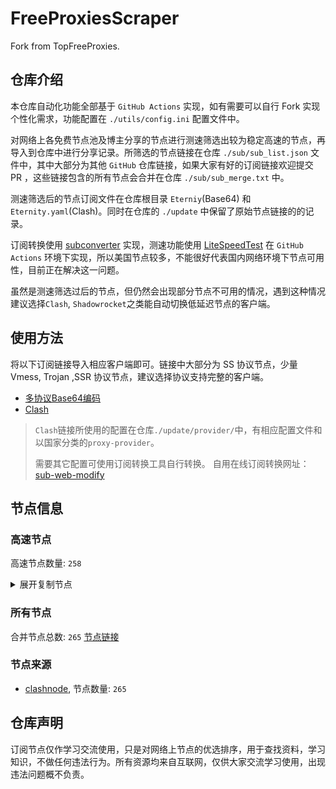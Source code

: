 # FreeProxiesScraper

Fork from TopFreeProxies.

## 仓库介绍
本仓库自动化功能全部基于 `GitHub Actions` 实现，如有需要可以自行 Fork 实现个性化需求，功能配置在 `./utils/config.ini` 配置文件中。

对网络上各免费节点池及博主分享的节点进行测速筛选出较为稳定高速的节点，再导入到仓库中进行分享记录。所筛选的节点链接在仓库 `./sub/sub_list.json` 文件中，其中大部分为其他 `GitHub` 仓库链接，如果大家有好的订阅链接欢迎提交 PR ，这些链接包含的所有节点会合并在仓库 `./sub/sub_merge.txt` 中。

测速筛选后的节点订阅文件在仓库根目录 `Eterniy`(Base64) 和 `Eternity.yaml`(Clash)。同时在仓库的 `./update` 中保留了原始节点链接的的记录。

订阅转换使用 [subconverter](https://github.com/tindy2013/subconverter) 实现，测速功能使用 [LiteSpeedTest](https://github.com/xxf098/LiteSpeedTest) 在 `GitHub Actions` 环境下实现，所以美国节点较多，不能很好代表国内网络环境下节点可用性，目前正在解决这一问题。

虽然是测速筛选过后的节点，但仍然会出现部分节点不可用的情况，遇到这种情况建议选择`Clash`, `Shadowrocket`之类能自动切换低延迟节点的客户端。

## 使用方法
将以下订阅链接导入相应客户端即可。链接中大部分为 SS 协议节点，少量 Vmess, Trojan ,SSR 协议节点，建议选择协议支持完整的客户端。

- [多协议Base64编码](https://raw.githubusercontent.com/caijh/FreeProxiesScraper/master/Eternity)
- [Clash](https://raw.githubusercontent.com/caijh/FreeProxiesScraper/master/Eternity.yaml)

>`Clash`链接所使用的配置在仓库`./update/provider/`中，有相应配置文件和以国家分类的`proxy-provider`。
>
>需要其它配置可使用订阅转换工具自行转换。
>自用在线订阅转换网址：[sub-web-modify](https://sub.v1.mk/)

## 节点信息
### 高速节点
高速节点数量: `258`
<details>
  <summary>展开复制节点</summary>

    trojan://a79e089e-882e-3603-af3d-dacaa45ae7be@103.219.195.237:443?allowInsecure=1&sni=edge.steam-dns.top.comcast.net#04-0484-HK
    trojan://a79e089e-882e-3603-af3d-dacaa45ae7be@43.160.193.245:443?allowInsecure=1&sni=origin-a.akamaihd.net#04-0485-SG
    trojan://a79e089e-882e-3603-af3d-dacaa45ae7be@vd0ee3cg.cs53rvhb.aliyunglsb.com:443?allowInsecure=1&sni=edge.steam-dns.top.comcast.net#04-0486-SG
    trojan://a79e089e-882e-3603-af3d-dacaa45ae7be@178.208.190.99:443?allowInsecure=1&sni=fastly.cdn.steampipe.steamcontent.com#04-0487-US
    trojan://19de81a2-e8f7-3780-ad08-d5b43962dc30@103.219.195.237:443?allowInsecure=1&sni=www.microsoft365.com#04-0488-HK
    trojan://19de81a2-e8f7-3780-ad08-d5b43962dc30@43.160.193.245:443?allowInsecure=1&sni=steampipe.akamaized.net#04-0489-SG
    trojan://19de81a2-e8f7-3780-ad08-d5b43962dc30@vd0ee3cg.cs53rvhb.aliyunglsb.com:443?allowInsecure=1&sni=www.microsoft365.com#04-0490-SG
    trojan://19de81a2-e8f7-3780-ad08-d5b43962dc30@178.208.190.99:443?allowInsecure=1&sni=cloudsync-prod.s3.amazonaws.com#04-0491-US
    trojan://a3e18f02-00c4-3b94-8685-af72e7b74fa4@103.219.195.237:443?allowInsecure=1&sni=akamai.cdn.steampipe.steamcontent.com#04-0492-HK
    trojan://a3e18f02-00c4-3b94-8685-af72e7b74fa4@43.160.193.245:443?allowInsecure=1&sni=edge.steam-dns.top.comcast.net#04-0493-SG
    trojan://a3e18f02-00c4-3b94-8685-af72e7b74fa4@vd0ee3cg.cs53rvhb.aliyunglsb.com:443?allowInsecure=1&sni=akamai.cdn.steampipe.steamcontent.com#04-0494-SG
    trojan://a3e18f02-00c4-3b94-8685-af72e7b74fa4@178.208.190.99:443?allowInsecure=1&sni=steampipe.akamaized.net#04-0495-US
    trojan://9b485a9f-f1ee-3031-a7a4-514a0599b524@103.219.195.237:443?allowInsecure=1&sni=steampipe-kr.akamaized.net#04-0496-HK
    trojan://9b485a9f-f1ee-3031-a7a4-514a0599b524@43.160.193.245:443?allowInsecure=1&sni=www.microsoft365.com#04-0497-SG
    trojan://9b485a9f-f1ee-3031-a7a4-514a0599b524@vd0ee3cg.cs53rvhb.aliyunglsb.com:443?allowInsecure=1&sni=steampipe-kr.akamaized.net#04-0498-SG
    trojan://9b485a9f-f1ee-3031-a7a4-514a0599b524@178.208.190.99:443?allowInsecure=1&sni=fastly.cdn.steampipe.steamcontent.com#04-0499-US
    trojan://4fa628c6-6249-35a5-9bf4-9982eca30185@103.219.195.237:443?allowInsecure=1&sni=fastly.cdn.steampipe.steamcontent.com#04-0500-HK
    trojan://4fa628c6-6249-35a5-9bf4-9982eca30185@43.160.193.245:443?allowInsecure=1&sni=steamcdn-a.akamaihd.net#04-0501-SG
    trojan://4fa628c6-6249-35a5-9bf4-9982eca30185@vd0ee3cg.cs53rvhb.aliyunglsb.com:443?allowInsecure=1&sni=fastly.cdn.steampipe.steamcontent.com#04-0502-SG
    trojan://4fa628c6-6249-35a5-9bf4-9982eca30185@178.208.190.99:443?allowInsecure=1&sni=upos-hz-mirrorakam.akamaized.net#04-0503-US
    trojan://da1bd14f-1afc-3a0d-9630-faa08a39f26d@103.219.195.237:443?allowInsecure=1&sni=origin-a.akamaihd.net#04-0504-HK
    trojan://da1bd14f-1afc-3a0d-9630-faa08a39f26d@43.160.193.245:443?allowInsecure=1&sni=steampipe-kr.akamaized.net#04-0505-SG
    trojan://da1bd14f-1afc-3a0d-9630-faa08a39f26d@vd0ee3cg.cs53rvhb.aliyunglsb.com:443?allowInsecure=1&sni=origin-a.akamaihd.net#04-0506-SG
    trojan://da1bd14f-1afc-3a0d-9630-faa08a39f26d@178.208.190.99:443?allowInsecure=1&sni=steamcdn-a.akamaihd.net#04-0507-US
    trojan://afec2398-003f-32b5-ac36-aa36cefe645b@103.219.195.237:443?allowInsecure=1&sni=fastly.cdn.steampipe.steamcontent.com#04-0508-HK
    trojan://afec2398-003f-32b5-ac36-aa36cefe645b@vd0ee3cg.cs53rvhb.aliyunglsb.com:443?allowInsecure=1&sni=fastly.cdn.steampipe.steamcontent.com#04-0509-SG
    trojan://afec2398-003f-32b5-ac36-aa36cefe645b@178.208.190.99:443?allowInsecure=1&sni=edge.steam-dns.top.comcast.net#04-0510-US
    trojan://b21ab207-e7df-3ba3-9614-df03b02a08d7@103.219.195.237:443?allowInsecure=1&sni=upos-hz-mirrorakam.akamaized.net#04-0511-HK
    trojan://b21ab207-e7df-3ba3-9614-df03b02a08d7@vd0ee3cg.cs53rvhb.aliyunglsb.com:443?allowInsecure=1&sni=upos-hz-mirrorakam.akamaized.net#04-0512-SG
    trojan://b21ab207-e7df-3ba3-9614-df03b02a08d7@178.208.190.99:443?allowInsecure=1&sni=www.microsoft365.com#04-0513-US
    trojan://694d40c5-bdad-3a6e-a857-d25316a08307@103.219.195.237:443?allowInsecure=1&sni=steamcdn-a.akamaihd.net#04-0514-HK
    trojan://694d40c5-bdad-3a6e-a857-d25316a08307@vd0ee3cg.cs53rvhb.aliyunglsb.com:443?allowInsecure=1&sni=steamcdn-a.akamaihd.net#04-0515-SG
    trojan://694d40c5-bdad-3a6e-a857-d25316a08307@178.208.190.99:443?allowInsecure=1&sni=akamai.cdn.steampipe.steamcontent.com#04-0516-US
    trojan://dda39440-611e-367a-8b5c-60b110881c48@103.219.195.237:443?allowInsecure=1&sni=steampipe-partner.akamaized.net#04-0517-HK
    trojan://dda39440-611e-367a-8b5c-60b110881c48@vd0ee3cg.cs53rvhb.aliyunglsb.com:443?allowInsecure=1&sni=steampipe-partner.akamaized.net#04-0518-SG
    trojan://dda39440-611e-367a-8b5c-60b110881c48@178.208.190.99:443?allowInsecure=1&sni=steampipe-kr.akamaized.net#04-0519-US
    trojan://04a70eb2-857b-3c61-9d36-a6284846dde9@103.219.195.237:443?allowInsecure=1&sni=upos-hz-mirrorakam.akamaized.net#04-0520-HK
    trojan://04a70eb2-857b-3c61-9d36-a6284846dde9@vd0ee3cg.cs53rvhb.aliyunglsb.com:443?allowInsecure=1&sni=upos-hz-mirrorakam.akamaized.net#04-0521-SG
    trojan://04a70eb2-857b-3c61-9d36-a6284846dde9@178.208.190.99:443?allowInsecure=1&sni=www.microsoft365.com#04-0522-US
    trojan://trojan@ip.sb:443?allowInsecure=1&sni=nixian.pages.dev&ws=1&wspath=%2525252F#05-0000-RELAY
    ss://YWVzLTI1Ni1jZmI6YW1hem9uc2tyMDU@15.237.118.240:443#06-0001-FR
    ss://YWVzLTI1Ni1jZmI6YW1hem9uc2tyMDU@13.36.166.230:443#06-0002-FR
    ss://YWVzLTI1Ni1jZmI6ZjhmN2FDemNQS2JzRjhwMw@38.165.233.93:989#06-0008-PY
    trojan://e8792da6-86eb-4163-8cf9-edf602de8596@n001.xunxunmimisbs.sbs:49100?allowInsecure=1&sni=db01.xxxxyyyysbs.sbs#06-0018-CN
    trojan://caea0207-4359-45a8-8e5e-7f1248fbc89e@n001.xunxunmimisbs.sbs:49100?allowInsecure=1&sni=db01.xxxxyyyysbs.sbs#06-0019-CN
    trojan://3b2ecce7-823b-4e2f-8b0f-ae603b21f9e7@n002.xunxunmimisbs.sbs:28100?allowInsecure=1&sni=db01.xxxxyyyysbs.sbs#06-0020-CN
    vmess://eyJ2IjoiMiIsInBzIjoiMDYtMDAyMS1DTiIsImFkZCI6InhkZC5kYXNodWFpLmN5b3UiLCJwb3J0IjoiNDUwNjMiLCJ0eXBlIjoibm9uZSIsImlkIjoiODY2YjNlMjMtNjA3NC00NDcxLWFlMWQtMzY3NjdlMWQyZTA4IiwiYWlkIjoiMCIsIm5ldCI6IndzIiwicGF0aCI6Ii8iLCJob3N0IjoieGRkLmRhc2h1YWkuY3lvdSIsInRscyI6IiJ9
    vmess://eyJ2IjoiMiIsInBzIjoiMDYtMDAyMi1DTiIsImFkZCI6InhkZC5kYXNodWFpLmN5b3UiLCJwb3J0IjoiNDUwNjMiLCJ0eXBlIjoibm9uZSIsImlkIjoiNDIxMDlmMDQtMmE2MC00ZTYwLWI0OWItOTE1NjUzMDE2NTNjIiwiYWlkIjoiMCIsIm5ldCI6IndzIiwicGF0aCI6Ii8iLCJob3N0IjoieGRkLmRhc2h1YWkuY3lvdSIsInRscyI6IiJ9
    ss://Y2hhY2hhMjAtaWV0Zi1wb2x5MTMwNTowMjVhMzM4OC03ZmQ3LTRiNTAtOGEyMC1lODllYTE0Nzc2ZTY@slur.izenny.com:57577#06-0023-CN
    ss://Y2hhY2hhMjAtaWV0Zi1wb2x5MTMwNTphNjhhODc0OC03ZDUwLTQxNzItODA3MS04NDM4ODQ4YWZjZDY@01.xunyunnode.sbs:44306#06-0024-CN
    ss://Y2hhY2hhMjAtaWV0Zi1wb2x5MTMwNTphNjY1ZTcyNi1jMTAxLTRiODAtYjY0OS0xZTY1YmFlODYzNjI@wa.xunyunnode.sbs:50737#06-0026-CN
    ss://Y2hhY2hhMjAtaWV0Zi1wb2x5MTMwNTpjYjNmNTgzNy0zNjU3LTRlNTEtYWY1Mi1lMjdmYjczYjgxYWI@xc.xunyunnode.sbs:19707#06-0027-CN
    ss://Y2hhY2hhMjAtaWV0Zi1wb2x5MTMwNTphNjY1ZTcyNi1jMTAxLTRiODAtYjY0OS0xZTY1YmFlODYzNjI@02.xunyunnode.sbs:57990#06-0028-CN
    ss://Y2hhY2hhMjAtaWV0Zi1wb2x5MTMwNTpjYjNmNTgzNy0zNjU3LTRlNTEtYWY1Mi1lMjdmYjczYjgxYWI@01.xunyunnode.sbs:44306#06-0029-CN
    ss://Y2hhY2hhMjAtaWV0Zi1wb2x5MTMwNTphZmRkMjk5NC1lZmI0LTQ2ZDEtOWI3NC05YmQ0YmFiYTgxMzg@xc.xunyunnode.sbs:19707#06-0030-CN
    vmess://eyJ2IjoiMiIsInBzIjoiMDYtMDAzMS1DTiIsImFkZCI6InhkZC5kYXNodWFpLmN5b3UiLCJwb3J0IjoiNDUwNjUiLCJ0eXBlIjoibm9uZSIsImlkIjoiNGU3MGNkMTctMTVmNy00Zjk2LThmMDItODk2NDI1M2FhYjU0IiwiYWlkIjoiMCIsIm5ldCI6IndzIiwicGF0aCI6Ii8iLCJob3N0IjoieGRkLmRhc2h1YWkuY3lvdSIsInRscyI6IiJ9
    ss://Y2hhY2hhMjAtaWV0Zi1wb2x5MTMwNTo4NjI1NmJlZC0yNTU5LTQ5ZjctODEyOS05ZmEyYzIwZGNiMzk@xc.xunyunnode.sbs:19707#06-0032-CN
    vmess://eyJ2IjoiMiIsInBzIjoiMDYtMDAzMy1DTiIsImFkZCI6InhkZC5kYXNodWFpLmN5b3UiLCJwb3J0IjoiNDUwNjUiLCJ0eXBlIjoibm9uZSIsImlkIjoiNDIxMDlmMDQtMmE2MC00ZTYwLWI0OWItOTE1NjUzMDE2NTNjIiwiYWlkIjoiMCIsIm5ldCI6IndzIiwicGF0aCI6Ii8iLCJob3N0IjoieGRkLmRhc2h1YWkuY3lvdSIsInRscyI6IiJ9
    ss://Y2hhY2hhMjAtaWV0Zi1wb2x5MTMwNTphYWM5ODExMy1mNjgxLTRhNmQtYTZjOC04YWU0YjBjZGI3NjU@02.xunyunnode.sbs:57990#06-0034-CN
    vmess://eyJ2IjoiMiIsInBzIjoiMDYtMDAzNS1DTiIsImFkZCI6ImhhYS5kYXNodWFpLmN5b3UiLCJwb3J0IjoiNDUwNjQiLCJ0eXBlIjoibm9uZSIsImlkIjoiMWQ0MmU1YTYtZjFkMS00OWZmLWJlMjktOWU3NTJhOGFkYjllIiwiYWlkIjoiMCIsIm5ldCI6IndzIiwicGF0aCI6Ii8iLCJob3N0IjoiaGFhLmRhc2h1YWkuY3lvdSIsInRscyI6IiJ9
    ss://Y2hhY2hhMjAtaWV0Zi1wb2x5MTMwNTphNjY1ZTcyNi1jMTAxLTRiODAtYjY0OS0xZTY1YmFlODYzNjI@xc.xunyunnode.sbs:19707#06-0036-CN
    vmess://eyJ2IjoiMiIsInBzIjoiMDYtMDAzNy1DTiIsImFkZCI6ImhhYS5kYXNodWFpLmN5b3UiLCJwb3J0IjoiNDUwNzgiLCJ0eXBlIjoibm9uZSIsImlkIjoiODY2YjNlMjMtNjA3NC00NDcxLWFlMWQtMzY3NjdlMWQyZTA4IiwiYWlkIjoiMCIsIm5ldCI6IndzIiwicGF0aCI6Ii8iLCJob3N0IjoiaGFhLmRhc2h1YWkuY3lvdSIsInRscyI6IiJ9
    vmess://eyJ2IjoiMiIsInBzIjoiMDYtMDAzOC1DTiIsImFkZCI6ImhhYS5kYXNodWFpLmN5b3UiLCJwb3J0IjoiNDUwNzgiLCJ0eXBlIjoibm9uZSIsImlkIjoiMWQ0MmU1YTYtZjFkMS00OWZmLWJlMjktOWU3NTJhOGFkYjllIiwiYWlkIjoiMCIsIm5ldCI6IndzIiwicGF0aCI6Ii8iLCJob3N0IjoiaGFhLmRhc2h1YWkuY3lvdSIsInRscyI6IiJ9
    trojan://8726bd52-c6f0-4507-a6d7-8facd7e3904e@n001.xunxunmimisbs.sbs:46100?allowInsecure=1&sni=de01.xxxxyyyysbs.sbs#06-0046-CN
    ss://Y2hhY2hhMjAtaWV0Zi1wb2x5MTMwNTpBN3RBYWVRcWNzeHVEZmlGeVFtUDV1@80.66.72.11:35291#06-0050-DE
    vmess://eyJ2IjoiMiIsInBzIjoiMDYtMDA1OS1DTiIsImFkZCI6ImhhYS5kYXNodWFpLmN5b3UiLCJwb3J0IjoiNDUwNzIiLCJ0eXBlIjoibm9uZSIsImlkIjoiNDIxMDlmMDQtMmE2MC00ZTYwLWI0OWItOTE1NjUzMDE2NTNjIiwiYWlkIjoiMCIsIm5ldCI6IndzIiwicGF0aCI6Ii8iLCJob3N0IjoiaGFhLmRhc2h1YWkuY3lvdSIsInRscyI6IiJ9
    trojan://c37ed85a-ed86-49ec-807d-d64e7cfaa428@n002.xunxunmimisbs.sbs:15000?allowInsecure=1&sni=uk1.xxxxyyyysbs.sbs#06-0060-CN
    ss://Y2hhY2hhMjAtaWV0Zi1wb2x5MTMwNTo4NjI1NmJlZC0yNTU5LTQ5ZjctODEyOS05ZmEyYzIwZGNiMzk@xc.xunyunnode.sbs:43421#06-0061-CN
    ss://Y2hhY2hhMjAtaWV0Zi1wb2x5MTMwNTphYWM5ODExMy1mNjgxLTRhNmQtYTZjOC04YWU0YjBjZGI3NjU@02.xunyunnode.sbs:59406#06-0062-CN
    ss://Y2hhY2hhMjAtaWV0Zi1wb2x5MTMwNTpjYjNmNTgzNy0zNjU3LTRlNTEtYWY1Mi1lMjdmYjczYjgxYWI@01.xunyunnode.sbs:17587#06-0063-CN
    trojan://733a67f2-88c7-4ffc-9827-51ec5fa968e6@n001.xunxunmimisbs.sbs:23100?allowInsecure=1&sni=uk01.xxxxyyyysbs.sbs#06-0064-CN
    ss://Y2hhY2hhMjAtaWV0Zi1wb2x5MTMwNTo4NjI1NmJlZC0yNTU5LTQ5ZjctODEyOS05ZmEyYzIwZGNiMzk@wa.xunyunnode.sbs:35301#06-0065-CN
    ss://Y2hhY2hhMjAtaWV0Zi1wb2x5MTMwNTphYWM5ODExMy1mNjgxLTRhNmQtYTZjOC04YWU0YjBjZGI3NjU@01.xunyunnode.sbs:13058#06-0066-CN
    ss://Y2hhY2hhMjAtaWV0Zi1wb2x5MTMwNTphNjY1ZTcyNi1jMTAxLTRiODAtYjY0OS0xZTY1YmFlODYzNjI@02.xunyunnode.sbs:45473#06-0067-CN
    ss://Y2hhY2hhMjAtaWV0Zi1wb2x5MTMwNTphNjY1ZTcyNi1jMTAxLTRiODAtYjY0OS0xZTY1YmFlODYzNjI@wa.xunyunnode.sbs:35301#06-0068-CN
    ss://Y2hhY2hhMjAtaWV0Zi1wb2x5MTMwNTo3ZWQyOGYyZC00ZGFhLTQ0ZjQtOGM2Mi02YmY5NTIxMjI0Njg@02.xunyunnode.sbs:45473#06-0069-CN
    ss://Y2hhY2hhMjAtaWV0Zi1wb2x5MTMwNTowMjVhMzM4OC03ZmQ3LTRiNTAtOGEyMC1lODllYTE0Nzc2ZTY@slur.izenny.com:55407#06-0071-CN
    vmess://eyJ2IjoiMiIsInBzIjoiMDYtMDA3Ni1ISyIsImFkZCI6IjIxMi4xOTIuMTUuMTc2IiwicG9ydCI6IjI4MDAwIiwidHlwZSI6Im5vbmUiLCJpZCI6IjAyNWQ4MTEwLWEzZmYtNDgyZi1hZmMxLWJjY2JmMTQ2NDIyZiIsImFpZCI6IjAiLCJuZXQiOiJ3cyIsInBhdGgiOiIvIiwiaG9zdCI6IiIsInRscyI6IiJ9
    ss://Y2hhY2hhMjAtaWV0Zi1wb2x5MTMwNTpmNDQyOTczOS1mNWY0LTRmMGEtODYzMC0zOThkYjM5NjM5OGQ@134.122.174.192:12222#06-0079-SG
    trojan://e8792da6-86eb-4163-8cf9-edf602de8596@n001.xunxunmimisbs.sbs:21101?allowInsecure=1&sni=hk02.xxxxyyyysbs.sbs#06-0081-CN
    vmess://eyJ2IjoiMiIsInBzIjoiMDYtMDA4NS1DTiIsImFkZCI6ImhhYS5kYXNodWFpLmN5b3UiLCJwb3J0IjoiNDUwNTAiLCJ0eXBlIjoibm9uZSIsImlkIjoiMWQ0MmU1YTYtZjFkMS00OWZmLWJlMjktOWU3NTJhOGFkYjllIiwiYWlkIjoiMCIsIm5ldCI6IndzIiwicGF0aCI6Ii8iLCJob3N0IjoiaGFhLmRhc2h1YWkuY3lvdSIsInRscyI6IiJ9
    ss://Y2hhY2hhMjAtaWV0Zi1wb2x5MTMwNTpjMzRhZWMyMS0wOGM5LTRjNjgtOWRiNi0yMTM3Y2YzNmQwNjY@jry.izenny.com:26535#06-0088-CN
    ss://Y2hhY2hhMjAtaWV0Zi1wb2x5MTMwNToxYzEwZGI4NC00OGRkLTRjODUtYTEyNC03M2RhMmE3N2YyMTU@134.122.174.192:12222#06-0089-SG
    ss://Y2hhY2hhMjAtaWV0Zi1wb2x5MTMwNTpmYjM5MzViYy05OWIzLTQyNTAtOWJmNy04ZGZhMzc1MzA4YTY@134.122.174.192:12222#06-0090-SG
    trojan://3c77ad6b-9c9c-4aff-beff-0a16e2cdea15@36.141.40.42:13007?allowInsecure=1&sni=cloudflare.node-ssl.cdn-alibaba.com#06-0091-CN
    ss://Y2hhY2hhMjAtaWV0Zi1wb2x5MTMwNTo3N2U0Mjg0YS1mNGFiLTQ2ZDAtYWI4Ny0wYTI5YTI2MjI5ZWQ@134.122.174.192:12222#06-0092-SG
    ss://Y2hhY2hhMjAtaWV0Zi1wb2x5MTMwNToyODZhNzMxMC02MTViLTRiMTktYTYyZS1iYzU5YTQ1NjM5NWU@134.122.174.192:12222#06-0093-SG
    vmess://eyJ2IjoiMiIsInBzIjoiMDYtMDA5NS1DTiIsImFkZCI6ImhhYS5kYXNodWFpLmN5b3UiLCJwb3J0IjoiNDUwNTAiLCJ0eXBlIjoibm9uZSIsImlkIjoiNGU3MGNkMTctMTVmNy00Zjk2LThmMDItODk2NDI1M2FhYjU0IiwiYWlkIjoiMCIsIm5ldCI6IndzIiwicGF0aCI6Ii8iLCJob3N0IjoiaGFhLmRhc2h1YWkuY3lvdSIsInRscyI6IiJ9
    ss://Y2hhY2hhMjAtaWV0Zi1wb2x5MTMwNTpiODRlMzNlOS1kYjU5LTQyYTMtYWE2MC1kNWJhMmNjZmQzMTc@134.122.174.192:12222#06-0096-SG
    ss://Y2hhY2hhMjAtaWV0Zi1wb2x5MTMwNTo5YmVkMzJmOS0zNjA5LTRhNDctOTdhOS1jNmY3YzgwNmJkNTI@134.122.174.192:12222#06-0097-SG
    ss://Y2hhY2hhMjAtaWV0Zi1wb2x5MTMwNTowMjVhMzM4OC03ZmQ3LTRiNTAtOGEyMC1lODllYTE0Nzc2ZTY@slur.izenny.com:30348#06-0099-CN
    ss://Y2hhY2hhMjAtaWV0Zi1wb2x5MTMwNTo5N2RiZmJlZC00YTEyLTQ5YzEtOTQyNC0yODJkM2JjZmI3NjA@slur.izenny.com:30348#06-0100-CN
    vmess://eyJ2IjoiMiIsInBzIjoiMDYtMDEwMS1DTiIsImFkZCI6ImhhYS5kYXNodWFpLmN5b3UiLCJwb3J0IjoiNDUwNzQiLCJ0eXBlIjoibm9uZSIsImlkIjoiMWQ0MmU1YTYtZjFkMS00OWZmLWJlMjktOWU3NTJhOGFkYjllIiwiYWlkIjoiMCIsIm5ldCI6IndzIiwicGF0aCI6Ii8iLCJob3N0IjoiaGFhLmRhc2h1YWkuY3lvdSIsInRscyI6IiJ9
    vmess://eyJ2IjoiMiIsInBzIjoiMDYtMDEwMi1DTiIsImFkZCI6InhkZC5kYXNodWFpLmN5b3UiLCJwb3J0IjoiNDUwNzMiLCJ0eXBlIjoibm9uZSIsImlkIjoiOGYyNmUzYjktODI2YS00MmFlLTkyZDEtMjVjYjFkYTMzMDkxIiwiYWlkIjoiMCIsIm5ldCI6IndzIiwicGF0aCI6Ii8iLCJob3N0IjoieGRkLmRhc2h1YWkuY3lvdSIsInRscyI6IiJ9
    ss://Y2hhY2hhMjAtaWV0Zi1wb2x5MTMwNTo4NjI1NmJlZC0yNTU5LTQ5ZjctODEyOS05ZmEyYzIwZGNiMzk@02.xunyunnode.sbs:44447#06-0103-CN
    ss://Y2hhY2hhMjAtaWV0Zi1wb2x5MTMwNTo3ZWQyOGYyZC00ZGFhLTQ0ZjQtOGM2Mi02YmY5NTIxMjI0Njg@xc.xunyunnode.sbs:26329#06-0104-CN
    trojan://e8792da6-86eb-4163-8cf9-edf602de8596@n001.xunxunmimisbs.sbs:42100?allowInsecure=1&sni=jp01.xxxxyyyysbs.sbs#06-0105-CN
    trojan://e8792da6-86eb-4163-8cf9-edf602de8596@n002.xunxunmimisbs.sbs:42100?allowInsecure=1&sni=jp01.xxxxyyyysbs.sbs#06-0106-CN
    ss://Y2hhY2hhMjAtaWV0Zi1wb2x5MTMwNTphYWM5ODExMy1mNjgxLTRhNmQtYTZjOC04YWU0YjBjZGI3NjU@02.xunyunnode.sbs:44447#06-0108-CN
    ss://Y2hhY2hhMjAtaWV0Zi1wb2x5MTMwNTo4NjI1NmJlZC0yNTU5LTQ5ZjctODEyOS05ZmEyYzIwZGNiMzk@01.xunyunnode.sbs:38763#06-0109-CN
    vmess://eyJ2IjoiMiIsInBzIjoiMDYtMDExMC1DTiIsImFkZCI6ImhhYS5kYXNodWFpLmN5b3UiLCJwb3J0IjoiNDUwNTYiLCJ0eXBlIjoibm9uZSIsImlkIjoiN2QzNzI1NGQtMGI4Zi00YTRhLThkM2UtOTFkYmYyNDRiNTE0IiwiYWlkIjoiMCIsIm5ldCI6IndzIiwicGF0aCI6Ii8iLCJob3N0IjoiaGFhLmRhc2h1YWkuY3lvdSIsInRscyI6IiJ9
    ss://Y2hhY2hhMjAtaWV0Zi1wb2x5MTMwNTo3ZWQyOGYyZC00ZGFhLTQ0ZjQtOGM2Mi02YmY5NTIxMjI0Njg@02.xunyunnode.sbs:44447#06-0111-CN
    trojan://3b2ecce7-823b-4e2f-8b0f-ae603b21f9e7@n001.xunxunmimisbs.sbs:41300?allowInsecure=1&sni=jp01.xxxxyyyysbs.sbs#06-0114-CN
    ss://Y2hhY2hhMjAtaWV0Zi1wb2x5MTMwNTphNjY1ZTcyNi1jMTAxLTRiODAtYjY0OS0xZTY1YmFlODYzNjI@02.xunyunnode.sbs:44447#06-0115-CN
    ss://Y2hhY2hhMjAtaWV0Zi1wb2x5MTMwNTphYWM5ODExMy1mNjgxLTRhNmQtYTZjOC04YWU0YjBjZGI3NjU@xc.xunyunnode.sbs:26329#06-0116-CN
    ss://Y2hhY2hhMjAtaWV0Zi1wb2x5MTMwNTphNjhhODc0OC03ZDUwLTQxNzItODA3MS04NDM4ODQ4YWZjZDY@02.xunyunnode.sbs:44447#06-0117-CN
    trojan://8726bd52-c6f0-4507-a6d7-8facd7e3904e@n002.xunxunmimisbs.sbs:43100?allowInsecure=1&sni=kr01.xxxxyyyysbs.sbs#06-0118-CN
    vmess://eyJ2IjoiMiIsInBzIjoiMDYtMDExOS1DTiIsImFkZCI6InhkZC5kYXNodWFpLmN5b3UiLCJwb3J0IjoiNDUwNzUiLCJ0eXBlIjoibm9uZSIsImlkIjoiNDIxMDlmMDQtMmE2MC00ZTYwLWI0OWItOTE1NjUzMDE2NTNjIiwiYWlkIjoiMCIsIm5ldCI6IndzIiwicGF0aCI6Ii8iLCJob3N0IjoieGRkLmRhc2h1YWkuY3lvdSIsInRscyI6IiJ9
    trojan://8726bd52-c6f0-4507-a6d7-8facd7e3904e@n001.xunxunmimisbs.sbs:43100?allowInsecure=1&sni=kr01.xxxxyyyysbs.sbs#06-0121-CN
    ss://Y2hhY2hhMjAtaWV0Zi1wb2x5MTMwNTp0Z0tsczg2Skh5N2NKUFVsbmtXcE5a@46.246.97.245:2340#06-0122-SE
    vmess://eyJ2IjoiMiIsInBzIjoiMDYtMDEyNC1DTiIsImFkZCI6ImhhYS5kYXNodWFpLmN5b3UiLCJwb3J0IjoiNDUwNTQiLCJ0eXBlIjoibm9uZSIsImlkIjoiNGU3MGNkMTctMTVmNy00Zjk2LThmMDItODk2NDI1M2FhYjU0IiwiYWlkIjoiMCIsIm5ldCI6IndzIiwicGF0aCI6Ii8iLCJob3N0IjoiaGFhLmRhc2h1YWkuY3lvdSIsInRscyI6IiJ9
    trojan://c37ed85a-ed86-49ec-807d-d64e7cfaa428@zl-sg01.xxxxyyyysbs.sbs:52800?allowInsecure=1#06-0125-SG
    ss://Y2hhY2hhMjAtaWV0Zi1wb2x5MTMwNTo4NjI1NmJlZC0yNTU5LTQ5ZjctODEyOS05ZmEyYzIwZGNiMzk@wa.xunyunnode.sbs:50764#06-0126-CN
    ss://Y2hhY2hhMjAtaWV0Zi1wb2x5MTMwNTo4NjI1NmJlZC0yNTU5LTQ5ZjctODEyOS05ZmEyYzIwZGNiMzk@02.xunyunnode.sbs:10463#06-0127-CN
    trojan://f418bc36-6fc5-4565-bb1d-b86fa01fea6c@lazy.rsqpq.cn:33005?allowInsecure=1#06-0128-HK
    ss://Y2hhY2hhMjAtaWV0Zi1wb2x5MTMwNTphNjY1ZTcyNi1jMTAxLTRiODAtYjY0OS0xZTY1YmFlODYzNjI@01.xunyunnode.sbs:14195#06-0129-CN
    trojan://733a67f2-88c7-4ffc-9827-51ec5fa968e6@n002.xunxunmimisbs.sbs:31201?allowInsecure=1&sni=sg02.xxxxyyyysbs.sbs#06-0130-CN
    trojan://b44bb6d9-91cc-4806-969c-a0f557754cb0@n002.xunxunmimisbs.sbs:31200?allowInsecure=1&sni=sg01.xxxxyyyysbs.sbs#06-0131-CN
    trojan://e8792da6-86eb-4163-8cf9-edf602de8596@n002.xunxunmimisbs.sbs:31101?allowInsecure=1&sni=sg02.xxxxyyyysbs.sbs#06-0132-CN
    ss://Y2hhY2hhMjAtaWV0Zi1wb2x5MTMwNTphZmRkMjk5NC1lZmI0LTQ2ZDEtOWI3NC05YmQ0YmFiYTgxMzg@02.xunyunnode.sbs:10463#06-0133-CN
    vmess://eyJ2IjoiMiIsInBzIjoiMDYtMDEzNC1DTiIsImFkZCI6ImhhYS5kYXNodWFpLmN5b3UiLCJwb3J0IjoiNDUwNTQiLCJ0eXBlIjoibm9uZSIsImlkIjoiODY2YjNlMjMtNjA3NC00NDcxLWFlMWQtMzY3NjdlMWQyZTA4IiwiYWlkIjoiMCIsIm5ldCI6IndzIiwicGF0aCI6Ii8iLCJob3N0IjoiaGFhLmRhc2h1YWkuY3lvdSIsInRscyI6IiJ9
    trojan://c37ed85a-ed86-49ec-807d-d64e7cfaa428@n001.xunxunmimisbs.sbs:31000?allowInsecure=1&sni=sg01.xxxxyyyysbs.sbs#06-0135-CN
    trojan://caea0207-4359-45a8-8e5e-7f1248fbc89e@n002.xunxunmimisbs.sbs:49120?allowInsecure=1&sni=tai01.xxxxyyyysbs.sbs#06-0136-CN
    trojan://8726bd52-c6f0-4507-a6d7-8facd7e3904e@n001.xunxunmimisbs.sbs:49120?allowInsecure=1&sni=tai01.xxxxyyyysbs.sbs#06-0137-CN
    vmess://eyJ2IjoiMiIsInBzIjoiMDYtMDE1Mi1DTiIsImFkZCI6ImhhYS5kYXNodWFpLmN5b3UiLCJwb3J0IjoiNDUwNTIiLCJ0eXBlIjoibm9uZSIsImlkIjoiNDExOGU1MzgtMTFhMC00ODdhLTg0MzUtNTMzNTNhMDUzZGNhIiwiYWlkIjoiMCIsIm5ldCI6IndzIiwicGF0aCI6Ii8iLCJob3N0IjoiaGFhLmRhc2h1YWkuY3lvdSIsInRscyI6IiJ9
    vmess://eyJ2IjoiMiIsInBzIjoiMDYtMDE1My1DTiIsImFkZCI6ImhhYS5kYXNodWFpLmN5b3UiLCJwb3J0IjoiNDUwNTIiLCJ0eXBlIjoibm9uZSIsImlkIjoiODY2YjNlMjMtNjA3NC00NDcxLWFlMWQtMzY3NjdlMWQyZTA4IiwiYWlkIjoiMCIsIm5ldCI6IndzIiwicGF0aCI6Ii8iLCJob3N0IjoiaGFhLmRhc2h1YWkuY3lvdSIsInRscyI6IiJ9
    trojan://6c59e930-3fc6-413c-9ecf-15b850c04aa4@cdnfire.xiaomispeed.com:25502?allowInsecure=1&sni=cdnfire.xiaomispeed.com#06-0154-TW
    trojan://caea0207-4359-45a8-8e5e-7f1248fbc89e@n001.xunxunmimisbs.sbs:45100?allowInsecure=1&sni=us01.xxxxyyyysbs.sbs#06-0157-CN
    trojan://8726bd52-c6f0-4507-a6d7-8facd7e3904e@n001.xunxunmimisbs.sbs:49110?allowInsecure=1&sni=vn01.xxxxyyyysbs.sbs#06-0161-CN
    trojan://3b2ecce7-823b-4e2f-8b0f-ae603b21f9e7@n002.xunxunmimisbs.sbs:28200?allowInsecure=1&sni=vn01.xxxxyyyysbs.sbs#06-0162-CN
    ss://Y2hhY2hhMjAtaWV0Zi1wb2x5MTMwNTpjYjNmNTgzNy0zNjU3LTRlNTEtYWY1Mi1lMjdmYjczYjgxYWI@wa.xunyunnode.sbs:43680#06-0163-CN
    ss://Y2hhY2hhMjAtaWV0Zi1wb2x5MTMwNTphZmRkMjk5NC1lZmI0LTQ2ZDEtOWI3NC05YmQ0YmFiYTgxMzg@wa.xunyunnode.sbs:43680#06-0164-CN
    ss://Y2hhY2hhMjAtaWV0Zi1wb2x5MTMwNTo3ZWQyOGYyZC00ZGFhLTQ0ZjQtOGM2Mi02YmY5NTIxMjI0Njg@01.xunyunnode.sbs:10326#06-0165-CN
    ss://Y2hhY2hhMjAtaWV0Zi1wb2x5MTMwNTphYWM5ODExMy1mNjgxLTRhNmQtYTZjOC04YWU0YjBjZGI3NjU@wa.xunyunnode.sbs:43680#06-0166-CN
    ss://YWVzLTI1Ni1jZmI6YW1hem9uc2tyMDU@13.38.71.74:443#06-0525-FR
    ss://YWVzLTI1Ni1jZmI6ZjhmN2FDemNQS2JzRjhwMw@134.209.147.198:989#06-0526-IN
    ss://Y2hhY2hhMjAtaWV0Zi1wb2x5MTMwNTp2clY2NHI5Z0wyUmxHOTZrZDlZT2tN@172.237.82.96:6579#06-0527-SG
    vmess://eyJ2IjoiMiIsInBzIjoiMDctMDE2OS1DTiIsImFkZCI6InYzMC5oZWR1aWFuLmxpbmsiLCJwb3J0IjoiMzA4MzAiLCJ0eXBlIjoibm9uZSIsImlkIjoiY2JiM2Y4NzctZDFmYi0zNDRjLTg3YTktZDE1M2JmZmQ1NDg0IiwiYWlkIjoiMiIsIm5ldCI6IndzIiwicGF0aCI6Ii9vb29vIiwiaG9zdCI6InYzMC5oZWR1aWFuLmxpbmsiLCJ0bHMiOiIifQ==
    vmess://eyJ2IjoiMiIsInBzIjoiMDctMDE3MS1DTiIsImFkZCI6IjM5LjEwNy4xNTUuMTEiLCJwb3J0IjoiMzAzMDIiLCJ0eXBlIjoibm9uZSIsImlkIjoiNDE4MDQ4YWYtYTI5My00Yjk5LTliMGMtOThjYTM1ODBkZDI0IiwiYWlkIjoiMCIsIm5ldCI6InRjcCIsInBhdGgiOiIvb29vbyIsImhvc3QiOiJ2MzAuaGVkdWlhbi5saW5rIiwidGxzIjoiIn0=
    vmess://eyJ2IjoiMiIsInBzIjoiMDctMDE3My1DTiIsImFkZCI6InY1LmhlZHVpYW4ubGluayIsInBvcnQiOiIzMDgwNSIsInR5cGUiOiJub25lIiwiaWQiOiJjYmIzZjg3Ny1kMWZiLTM0NGMtODdhOS1kMTUzYmZmZDU0ODQiLCJhaWQiOiIyIiwibmV0Ijoid3MiLCJwYXRoIjoiL29vb28iLCJob3N0IjoidjUuaGVkdWlhbi5saW5rIiwidGxzIjoiIn0=
    trojan://iwangjie@158.101.11.204:15805?allowInsecure=1&sni=nodes.830901.xyz&ws=1&wspath=%2525252F%2525253Fed%2525253D2560#07-0176-US
    ss://YWVzLTI1Ni1jZmI6ZjhmN2FDemNQS2JzRjhwMw@185.231.233.112:989#07-0177-PT
    ss://YWVzLTEyOC1nY206NTdiYzBjMDQtODE4NC00OGY1LTkwNmItODk3ZDA5NWVkNDQ1@liubu9.singdns.com:17459#07-0178-HK
    ss://YWVzLTI1Ni1jZmI6eTlWVVJ5TnpKV05SWUVHUQ@217.30.10.70:9008#07-0180-PL
    ss://YWVzLTI1Ni1jZmI6TnZTOE40VmY4cUFHUFNDTA@217.30.10.70:9046#07-0181-PL
    ss://YWVzLTI1Ni1jZmI6Qk5tQVhYeEFIWXBUUmR6dQ@217.30.10.70:9020#07-0182-PL
    trojan://ea39fa94f1ee00999337ea1fd3318e69@58.152.30.133:443?allowInsecure=1&sni=www.nintendogames.net#07-0183-HK
    ss://Y2hhY2hhMjAtaWV0Zi1wb2x5MTMwNTpBUmd2R1p5d0ElMjUyQmdhY2dHVjI2QnZtdTA1JTI1MkJ3Wm1SVy9qJTI1MkJBZFUlMjUyQlo4QnQ0NCUyNTNE@188.214.157.58:990#07-0185-MA
    ss://Y2hhY2hhMjAtaWV0Zjphc2QxMjM0NTY@103.149.183.154:8388#07-0186-HK
    vmess://eyJ2IjoiMiIsInBzIjoiMDctMDE4Ny1DTiIsImFkZCI6IjEwNi4xNC43NS4xMTQiLCJwb3J0IjoiNTAwMDIiLCJ0eXBlIjoibm9uZSIsImlkIjoiNDE4MDQ4YWYtYTI5My00Yjk5LTliMGMtOThjYTM1ODBkZDI0IiwiYWlkIjoiMCIsIm5ldCI6InRjcCIsInBhdGgiOiIvIiwiaG9zdCI6Ind3dy5uaW50ZW5kb2dhbWVzLm5ldCIsInRscyI6IiJ9
    ss://YWVzLTI1Ni1jZmI6THAyN3JxeUpxNzJiWnNxWA@217.30.10.70:9045#07-0188-PL
    vmess://eyJ2IjoiMiIsInBzIjoiMDctMDE5MC1DTiIsImFkZCI6InYzOS5oZWR1aWFuLmxpbmsiLCJwb3J0IjoiMzA4MzkiLCJ0eXBlIjoibm9uZSIsImlkIjoiY2JiM2Y4NzctZDFmYi0zNDRjLTg3YTktZDE1M2JmZmQ1NDg0IiwiYWlkIjoiMiIsIm5ldCI6IndzIiwicGF0aCI6Ii9vb29vIiwiaG9zdCI6InYzOS5oZWR1aWFuLmxpbmsiLCJ0bHMiOiIifQ==
    ss://YWVzLTI1Ni1jZmI6YTNHRll0MzZTbTgyVnlzOQ@217.30.10.70:9000#07-0191-PL
    vmess://eyJ2IjoiMiIsInBzIjoiMDctMDE5My1DTiIsImFkZCI6InY2LmhlZHVpYW4ubGluayIsInBvcnQiOiIzMDgwNiIsInR5cGUiOiJub25lIiwiaWQiOiJjYmIzZjg3Ny1kMWZiLTM0NGMtODdhOS1kMTUzYmZmZDU0ODQiLCJhaWQiOiIyIiwibmV0Ijoid3MiLCJwYXRoIjoiL29vb28iLCJob3N0IjoidjYuaGVkdWlhbi5saW5rIiwidGxzIjoiIn0=
    trojan://BxceQaOe@36.156.102.69:194?allowInsecure=1#07-0194-CN
    ss://YWVzLTI1Ni1jZmI6ZjhmN2FDemNQS2JzRjhwMw@185.153.197.5:989#07-0198-MD
    ss://YWVzLTI1Ni1jZmI6YW1hem9uc2tyMDU@18.170.77.155:443#07-0199-GB
    ss://YWVzLTI1Ni1jZmI6ZjhmN2FDemNQS2JzRjhwMw@91.132.94.200:989#07-0201-SI
    vmess://eyJ2IjoiMiIsInBzIjoiMDctMDIwMi1DTiIsImFkZCI6InY0LmhlZHVpYW4ubGluayIsInBvcnQiOiIzMDgwNCIsInR5cGUiOiJub25lIiwiaWQiOiJjYmIzZjg3Ny1kMWZiLTM0NGMtODdhOS1kMTUzYmZmZDU0ODQiLCJhaWQiOiIyIiwibmV0Ijoid3MiLCJwYXRoIjoiL29vb28iLCJob3N0IjoidjQuaGVkdWlhbi5saW5rIiwidGxzIjoiIn0=
    vmess://eyJ2IjoiMiIsInBzIjoiMDctMDIwMy1DTiIsImFkZCI6InYyOS5oZWR1aWFuLmxpbmsiLCJwb3J0IjoiMzA4MjkiLCJ0eXBlIjoibm9uZSIsImlkIjoiY2JiM2Y4NzctZDFmYi0zNDRjLTg3YTktZDE1M2JmZmQ1NDg0IiwiYWlkIjoiMiIsIm5ldCI6IndzIiwicGF0aCI6Ii9vb29vIiwiaG9zdCI6InYyOS5oZWR1aWFuLmxpbmsiLCJ0bHMiOiIifQ==
    vmess://eyJ2IjoiMiIsInBzIjoiMDctMDIwNS1DTiIsImFkZCI6InYyNC5oZWR1aWFuLmxpbmsiLCJwb3J0IjoiMzA4MjQiLCJ0eXBlIjoibm9uZSIsImlkIjoiY2JiM2Y4NzctZDFmYi0zNDRjLTg3YTktZDE1M2JmZmQ1NDg0IiwiYWlkIjoiMiIsIm5ldCI6IndzIiwicGF0aCI6Ii9vb29vIiwiaG9zdCI6InYyNC5oZWR1aWFuLmxpbmsiLCJ0bHMiOiIifQ==
    vmess://eyJ2IjoiMiIsInBzIjoiMDctMDIwOC1DTiIsImFkZCI6InY5LmhlZHVpYW4ubGluayIsInBvcnQiOiIzMDgwOSIsInR5cGUiOiJub25lIiwiaWQiOiJjYmIzZjg3Ny1kMWZiLTM0NGMtODdhOS1kMTUzYmZmZDU0ODQiLCJhaWQiOiIyIiwibmV0Ijoid3MiLCJwYXRoIjoiL29vb28iLCJob3N0IjoidjkuaGVkdWlhbi5saW5rIiwidGxzIjoiIn0=
    vmess://eyJ2IjoiMiIsInBzIjoiMDctMDIxMC1ISyIsImFkZCI6IjIxMi4xOTIuMTUuMTc2IiwicG9ydCI6IjIyMTI2IiwidHlwZSI6Im5vbmUiLCJpZCI6IjJlY2FmODhiLTY0NzAtNGIyZi04MWU4LWI5YWViZDBjZDM1ZCIsImFpZCI6IjAiLCJuZXQiOiJ3cyIsInBhdGgiOiIvIiwiaG9zdCI6IiIsInRscyI6IiJ9
    ss://YWVzLTI1Ni1jZmI6cXdlclJFV1ElMjU0MCUyNTQw@218.237.185.230:4652#07-0212-KR
    ss://Y2hhY2hhMjAtaWV0Zi1wb2x5MTMwNTozZjhhMGI5Mi1kZTUwLTRhMmUtYTdiZi1mYjBlNGMxNzVlM2Q@36.234.99.56:10079#08-0213-TW
    ss://Y2hhY2hhMjAtaWV0Zi1wb2x5MTMwNTozZjhhMGI5Mi1kZTUwLTRhMmUtYTdiZi1mYjBlNGMxNzVlM2Q@36.232.86.87:10127#08-0215-TW
    ss://Y2hhY2hhMjAtaWV0Zi1wb2x5MTMwNTozZjhhMGI5Mi1kZTUwLTRhMmUtYTdiZi1mYjBlNGMxNzVlM2Q@36.235.0.125:10122#08-0216-TW
    ss://Y2hhY2hhMjAtaWV0Zi1wb2x5MTMwNTozZjhhMGI5Mi1kZTUwLTRhMmUtYTdiZi1mYjBlNGMxNzVlM2Q@1.170.42.185:10099#08-0217-TW
    ss://Y2hhY2hhMjAtaWV0Zi1wb2x5MTMwNTozZjhhMGI5Mi1kZTUwLTRhMmUtYTdiZi1mYjBlNGMxNzVlM2Q@114.46.83.135:10044#08-0218-TW
    ss://Y2hhY2hhMjAtaWV0Zi1wb2x5MTMwNTozZjhhMGI5Mi1kZTUwLTRhMmUtYTdiZi1mYjBlNGMxNzVlM2Q@1.170.42.89:10087#08-0219-TW
    ss://Y2hhY2hhMjAtaWV0Zi1wb2x5MTMwNTozZjhhMGI5Mi1kZTUwLTRhMmUtYTdiZi1mYjBlNGMxNzVlM2Q@36.234.111.35:10043#08-0220-TW
    ss://Y2hhY2hhMjAtaWV0Zi1wb2x5MTMwNTozZjhhMGI5Mi1kZTUwLTRhMmUtYTdiZi1mYjBlNGMxNzVlM2Q@118.170.199.164:10016#08-0221-TW
    ss://Y2hhY2hhMjAtaWV0Zi1wb2x5MTMwNTozZjhhMGI5Mi1kZTUwLTRhMmUtYTdiZi1mYjBlNGMxNzVlM2Q@59.126.32.59:10066#08-0222-TW
    ss://Y2hhY2hhMjAtaWV0Zi1wb2x5MTMwNTozZjhhMGI5Mi1kZTUwLTRhMmUtYTdiZi1mYjBlNGMxNzVlM2Q@114.46.100.209:10046#08-0223-TW
    ss://Y2hhY2hhMjAtaWV0Zi1wb2x5MTMwNTozZjhhMGI5Mi1kZTUwLTRhMmUtYTdiZi1mYjBlNGMxNzVlM2Q@118.170.196.147:10069#08-0224-TW
    ss://Y2hhY2hhMjAtaWV0Zi1wb2x5MTMwNTozZjhhMGI5Mi1kZTUwLTRhMmUtYTdiZi1mYjBlNGMxNzVlM2Q@36.234.107.120:10003#08-0225-TW
    ss://Y2hhY2hhMjAtaWV0Zi1wb2x5MTMwNTozZjhhMGI5Mi1kZTUwLTRhMmUtYTdiZi1mYjBlNGMxNzVlM2Q@36.234.126.119:10074#08-0226-TW
    ss://Y2hhY2hhMjAtaWV0Zi1wb2x5MTMwNTozZjhhMGI5Mi1kZTUwLTRhMmUtYTdiZi1mYjBlNGMxNzVlM2Q@36.232.121.189:10115#08-0227-TW
    ss://Y2hhY2hhMjAtaWV0Zi1wb2x5MTMwNTozZjhhMGI5Mi1kZTUwLTRhMmUtYTdiZi1mYjBlNGMxNzVlM2Q@1.165.70.117:10041#08-0228-TW
    ss://Y2hhY2hhMjAtaWV0Zi1wb2x5MTMwNTozZjhhMGI5Mi1kZTUwLTRhMmUtYTdiZi1mYjBlNGMxNzVlM2Q@1.165.99.50:10034#08-0229-TW
    ss://Y2hhY2hhMjAtaWV0Zi1wb2x5MTMwNTozZjhhMGI5Mi1kZTUwLTRhMmUtYTdiZi1mYjBlNGMxNzVlM2Q@125.230.12.229:10032#08-0230-TW
    ss://Y2hhY2hhMjAtaWV0Zi1wb2x5MTMwNTozZjhhMGI5Mi1kZTUwLTRhMmUtYTdiZi1mYjBlNGMxNzVlM2Q@36.235.11.59:10117#08-0231-TW
    ss://Y2hhY2hhMjAtaWV0Zi1wb2x5MTMwNTozZjhhMGI5Mi1kZTUwLTRhMmUtYTdiZi1mYjBlNGMxNzVlM2Q@125.230.11.163:10022#08-0232-TW
    ss://Y2hhY2hhMjAtaWV0Zi1wb2x5MTMwNTozZjhhMGI5Mi1kZTUwLTRhMmUtYTdiZi1mYjBlNGMxNzVlM2Q@1.170.2.230:10152#08-0233-TW
    ss://Y2hhY2hhMjAtaWV0Zi1wb2x5MTMwNTozZjhhMGI5Mi1kZTUwLTRhMmUtYTdiZi1mYjBlNGMxNzVlM2Q@36.232.109.82:10114#08-0234-TW
    ss://Y2hhY2hhMjAtaWV0Zi1wb2x5MTMwNTozZjhhMGI5Mi1kZTUwLTRhMmUtYTdiZi1mYjBlNGMxNzVlM2Q@1.165.114.124:10054#08-0235-TW
    ss://Y2hhY2hhMjAtaWV0Zi1wb2x5MTMwNTozZjhhMGI5Mi1kZTUwLTRhMmUtYTdiZi1mYjBlNGMxNzVlM2Q@1.165.68.244:10027#08-0236-TW
    ss://Y2hhY2hhMjAtaWV0Zi1wb2x5MTMwNTozZjhhMGI5Mi1kZTUwLTRhMmUtYTdiZi1mYjBlNGMxNzVlM2Q@1.170.27.28:10082#08-0237-TW
    ss://Y2hhY2hhMjAtaWV0Zi1wb2x5MTMwNTozZjhhMGI5Mi1kZTUwLTRhMmUtYTdiZi1mYjBlNGMxNzVlM2Q@125.228.180.215:10089#08-0238-TW
    ss://Y2hhY2hhMjAtaWV0Zi1wb2x5MTMwNTozZjhhMGI5Mi1kZTUwLTRhMmUtYTdiZi1mYjBlNGMxNzVlM2Q@36.234.93.10:10042#08-0239-TW
    ss://Y2hhY2hhMjAtaWV0Zi1wb2x5MTMwNTozZjhhMGI5Mi1kZTUwLTRhMmUtYTdiZi1mYjBlNGMxNzVlM2Q@36.234.65.154:10068#08-0240-TW
    ss://Y2hhY2hhMjAtaWV0Zi1wb2x5MTMwNTozZjhhMGI5Mi1kZTUwLTRhMmUtYTdiZi1mYjBlNGMxNzVlM2Q@125.231.65.29:10050#08-0241-TW
    ss://Y2hhY2hhMjAtaWV0Zi1wb2x5MTMwNTozZjhhMGI5Mi1kZTUwLTRhMmUtYTdiZi1mYjBlNGMxNzVlM2Q@1.165.86.13:10005#08-0242-TW
    ss://Y2hhY2hhMjAtaWV0Zi1wb2x5MTMwNTozZjhhMGI5Mi1kZTUwLTRhMmUtYTdiZi1mYjBlNGMxNzVlM2Q@1.165.106.7:10015#08-0243-TW
    ss://Y2hhY2hhMjAtaWV0Zi1wb2x5MTMwNTozZjhhMGI5Mi1kZTUwLTRhMmUtYTdiZi1mYjBlNGMxNzVlM2Q@118.170.235.129:10061#08-0244-TW
    ss://Y2hhY2hhMjAtaWV0Zi1wb2x5MTMwNTozZjhhMGI5Mi1kZTUwLTRhMmUtYTdiZi1mYjBlNGMxNzVlM2Q@114.46.75.144:10080#08-0245-TW
    ss://Y2hhY2hhMjAtaWV0Zi1wb2x5MTMwNTozZjhhMGI5Mi1kZTUwLTRhMmUtYTdiZi1mYjBlNGMxNzVlM2Q@118.170.224.245:10036#08-0246-TW
    vmess://eyJ2IjoiMiIsInBzIjoiMDgtMDI0Ny1TRyIsImFkZCI6ImxhZGRlci5seWJjLnNpdGUiLCJwb3J0IjoiNDQzIiwidHlwZSI6Im5vbmUiLCJpZCI6IjQ0OWQ1MGU4LWNjZmQtNGU5Mi1iMGQ3LTY3OTQ0NDdlZmI2NiIsImFpZCI6IjAiLCJuZXQiOiJ3cyIsInBhdGgiOiIvNDQ5ZDUwZTgtY2NmZC00ZTkyLWIwZDctNjc5NDQ0N2VmYjY2IiwiaG9zdCI6ImxhZGRlci5seWJjLnNpdGUiLCJ0bHMiOiJ0bHMifQ==
    ss://YWVzLTI1Ni1jZmI6WG44aktkbURNMDBJZU8lMjUyNSUyNTIzJTI1MjQlMjUyM2ZKQU10c0VBRVVPcEgvWVdZdFlxREZuVDBTVg@103.186.154.44:38388#08-0250-VN
    trojan://telegram-id-directvpn@3.124.85.81:22223?allowInsecure=1&sni=trojan.burgerip.co.uk#08-0254-DE
    ss://Y2hhY2hhMjAtaWV0Zi1wb2x5MTMwNTozZjhhMGI5Mi1kZTUwLTRhMmUtYTdiZi1mYjBlNGMxNzVlM2Q@111.253.216.71:10149#08-0262-TW
    trojan://c45ba3c9-fa4a-4301-ab1d-4469c24f9320@104.21.33.216:443?allowInsecure=1&sni=joss.krikkrik.xyz&ws=1&wspath=%2525252FFree-VPN-CF-Geo-Project%2525252FES4#08-0263-RELAY
    trojan://bebffc49-b2d0-4c56-a8df-62d1603446a4@104.21.33.216:443?allowInsecure=1&sni=joss.krikkrik.xyz&ws=1&wspath=%2525252FFree-VPN-CF-Geo-Project%2525252FAE2#08-0265-RELAY
    trojan://dbeace35-cdc9-493b-b492-25caceba040c@104.21.33.216:443?allowInsecure=1&sni=joss.krikkrik.xyz&ws=1&wspath=%2525252FFree-VPN-CF-Geo-Project%2525252FES2#08-0266-RELAY
    ss://Y2hhY2hhMjAtaWV0Zi1wb2x5MTMwNTozZjhhMGI5Mi1kZTUwLTRhMmUtYTdiZi1mYjBlNGMxNzVlM2Q@118.170.245.3:10009#08-0268-TW
    ss://Y2hhY2hhMjAtaWV0Zi1wb2x5MTMwNTozZjhhMGI5Mi1kZTUwLTRhMmUtYTdiZi1mYjBlNGMxNzVlM2Q@36.234.66.86:10070#08-0269-TW
    trojan://e1191c4d-5a2c-406e-977f-63cb7e0aba2c@104.21.33.216:443?allowInsecure=1&sni=joss.krikkrik.xyz&ws=1&wspath=%2525252FFree-VPN-CF-Geo-Project%2525252FDE3#08-0270-RELAY
    ss://Y2hhY2hhMjAtaWV0Zi1wb2x5MTMwNTozZjhhMGI5Mi1kZTUwLTRhMmUtYTdiZi1mYjBlNGMxNzVlM2Q@114.35.114.182:10129#08-0271-TW
    ss://Y2hhY2hhMjAtaWV0Zi1wb2x5MTMwNTozZjhhMGI5Mi1kZTUwLTRhMmUtYTdiZi1mYjBlNGMxNzVlM2Q@1.165.120.208:10011#08-0272-TW
    trojan://telegram-id-directvpn@13.38.156.135:22223?allowInsecure=1&sni=trojan.burgerip.co.uk#08-0273-FR
    ss://Y2hhY2hhMjAtaWV0Zi1wb2x5MTMwNTozZjhhMGI5Mi1kZTUwLTRhMmUtYTdiZi1mYjBlNGMxNzVlM2Q@1.170.50.8:10118#08-0274-TW
    ss://Y2hhY2hhMjAtaWV0Zi1wb2x5MTMwNTozZjhhMGI5Mi1kZTUwLTRhMmUtYTdiZi1mYjBlNGMxNzVlM2Q@1.170.49.103:10086#08-0275-TW
    ss://Y2hhY2hhMjAtaWV0Zi1wb2x5MTMwNTozZjhhMGI5Mi1kZTUwLTRhMmUtYTdiZi1mYjBlNGMxNzVlM2Q@36.235.5.222:10084#08-0276-TW
    vmess://eyJ2IjoiMiIsInBzIjoiMDgtMDI3OC1ISyIsImFkZCI6IjQ2LjMuMjYuMTIiLCJwb3J0IjoiNDQzIiwidHlwZSI6Im5vbmUiLCJpZCI6IjRiZjA3NWY1LTRkNWUtNGQzOS1mNWFiLWIzMmE4NjI1MGYwZSIsImFpZCI6IjAiLCJuZXQiOiJ3cyIsInBhdGgiOiIvYWEiLCJob3N0IjoiIiwidGxzIjoidGxzIn0=
    trojan://898e1dca-14b2-4371-abc8-1b9f839bff6d@37.202.200.19:15013?allowInsecure=1&sni=jp02.weyaf9sdoh2h.space#09-0279-JP
    ss://YWVzLTI1Ni1jZmI6ZjhmN2FDemNQS2JzRjhwMw@37.235.49.168:989#09-0280-IS
    vmess://eyJ2IjoiMiIsInBzIjoiMDktMDI4MS1VUyIsImFkZCI6IjE1NC4xNy4yMjcuMTU4IiwicG9ydCI6IjQ0MyIsInR5cGUiOiJub25lIiwiaWQiOiJkZTk0Y2MwYS0wNTkyLTQ5NjktYjFmYy05N2VhOGYwZWEwYjMiLCJhaWQiOiIwIiwibmV0Ijoid3MiLCJwYXRoIjoiL2FhIiwiaG9zdCI6IiIsInRscyI6InRscyJ9
    trojan://898e1dca-14b2-4371-abc8-1b9f839bff6d@37.202.200.11:12412?allowInsecure=1&sni=wjp04.weyaf9sdoh2h.space#09-0282-JP
    vmess://eyJ2IjoiMiIsInBzIjoiMDktMDI4My1DTiIsImFkZCI6InY4LmhlZHVpYW4ubGluayIsInBvcnQiOiIzMDgwOCIsInR5cGUiOiJub25lIiwiaWQiOiJjYmIzZjg3Ny1kMWZiLTM0NGMtODdhOS1kMTUzYmZmZDU0ODQiLCJhaWQiOiIyIiwibmV0Ijoid3MiLCJwYXRoIjoiL29vb28iLCJob3N0IjoidjguaGVkdWlhbi5saW5rIiwidGxzIjoiIn0=
    vmess://eyJ2IjoiMiIsInBzIjoiMDktMDI4NC1DTiIsImFkZCI6IjEzOS4xMjkuMjAuNiIsInBvcnQiOiI1MDAwMiIsInR5cGUiOiJub25lIiwiaWQiOiI0MTgwNDhhZi1hMjkzLTRiOTktOWIwYy05OGNhMzU4MGRkMjQiLCJhaWQiOiIwIiwibmV0IjoidGNwIiwicGF0aCI6Ii9vb29vIiwiaG9zdCI6InY4LmhlZHVpYW4ubGluayIsInRscyI6IiJ9
    ss://Y2hhY2hhMjAtaWV0Zi1wb2x5MTMwNTpjNDA2NDFjMWY4OWU3YWNi@uk.vpnsparta.pro:57456#09-0530-GB
    vmess://eyJ2IjoiMiIsInBzIjoiMTYtMDM4NC1SRUxBWSIsImFkZCI6IjE0MS4xMDEuMTE1LjY1IiwicG9ydCI6IjgwIiwidHlwZSI6Im5vbmUiLCJpZCI6IjVmNzUxYzZlLTUwYjEtNDc5Ny1iYThlLTZmZmUzMjRhMGJjZSIsImFpZCI6IjAiLCJuZXQiOiJ3cyIsInBhdGgiOiIvc2hpcmtlciIsImhvc3QiOiIiLCJ0bHMiOiIifQ==
    trojan://T@_WvT8Ho@LW%w_:2053?allowInsecure=1&sni=NOp-55q.pAgEs.dEv&ws=1&wspath=%2525252FtrGPZDfetEwuO25SAs#16-0385-NOWHERE
    ss://YWVzLTI1Ni1jZmI6YW1hem9uc2tyMDU@18.196.23.20:443#16-0386-DE
    vmess://eyJ2IjoiMiIsInBzIjoiMTYtMDM4Ny1ISyIsImFkZCI6IjIxMi4xOTIuMTUuMTc2IiwicG9ydCI6IjIyMTI2IiwidHlwZSI6Im5vbmUiLCJpZCI6ImQ4NGU5NTRlLTBlOTYtNGNkOS04YjIzLTViNzRkZGMxYjc1OCIsImFpZCI6IjAiLCJuZXQiOiJ3cyIsInBhdGgiOiIvIiwiaG9zdCI6IiIsInRscyI6IiJ9
    trojan://ea39fa94f1ee00999337ea1fd3318e69@203.198.122.144:443?allowInsecure=1&sni=www.nintendogames.net#16-0388-HK
    ss://YWVzLTI1Ni1nY206Y2NmNDI2ZjFmZTc4@103.103.245.158:443#16-0389-HK
    vmess://eyJ2IjoiMiIsInBzIjoiMTYtMDM5MC1ISyIsImFkZCI6InYxMC5oZWR1aWFuLmxpbmsiLCJwb3J0IjoiMzA4MDciLCJ0eXBlIjoibm9uZSIsImlkIjoiY2JiM2Y4NzctZDFmYi0zNDRjLTg3YTktZDE1M2JmZmQ1NDg0IiwiYWlkIjoiMiIsIm5ldCI6IndzIiwicGF0aCI6Ii9vb29vIiwiaG9zdCI6InYxMC5oZWR1aWFuLmxpbmsiLCJ0bHMiOiIifQ==
    trojan://82e0ff78-c281-4806-99ee-24c1d9912b4c@lazy.rsqpq.cn:32002?allowInsecure=1&sni=lazy.rsqpq.cn#16-0391-HK
    trojan://82e0ff78-c281-4806-99ee-24c1d9912b4c@lazy.rsqpq.cn:38001?allowInsecure=1&sni=lazy.rsqpq.cn#16-0392-HK
    vmess://eyJ2IjoiMiIsInBzIjoiMTYtMDM5NC1SRUxBWSIsImFkZCI6ImJsdWVob3N0LmNvbSIsInBvcnQiOiI0NDMiLCJ0eXBlIjoibm9uZSIsImlkIjoiMTJlZWQ1MDctOWE1OC00Y2E1LWY3YWYtMjg3MWU5YWFlNjg0IiwiYWlkIjoiMCIsIm5ldCI6IndzIiwicGF0aCI6Ii8xOTU0NCIsImhvc3QiOiJibHVlaG9zdC5jb20iLCJ0bHMiOiIifQ==
    trojan://2c5f18f9-b065-41fc-b0a4-a14a25540236@104.21.33.216:443?allowInsecure=1&sni=joss.krikkrik.xyz&ws=1&wspath=%2525252F#17-0399-RELAY
    trojan://7771233d-f409-407d-a4b1-535433fa74d7@104.21.33.216:443?allowInsecure=1&sni=joss.krikkrik.xyz&ws=1&wspath=%2525252F#17-0401-RELAY
    ss://Y2hhY2hhMjAtaWV0Zi1wb2x5MTMwNTpBUmd2R1p5d0ElMjUyQmdhY2dHVjI2QnZtdTA1JTI1MkJ3Wm1SVy9qJTI1MkJBZFUlMjUyQlo4QnQ0NCUyNTNE@46.183.217.204:990#17-0408-LV
    ss://Y2hhY2hhMjAtaWV0Zi1wb2x5MTMwNTozNjBlMjFkMjE5NzdkYzEx@id.vpnsparta.pro:57456#17-0409-IN
    ss://Y2hhY2hhMjAtaWV0Zi1wb2x5MTMwNTpvWklvQTY5UTh5aGNRVjhrYTNQYTNB@193.29.139.235:8080#17-0410-NL
    ss://Y2hhY2hhMjAtaWV0Zi1wb2x5MTMwNTpvWklvQTY5UTh5aGNRVjhrYTNQYTNB@45.87.175.92:8080#17-0411-LT
    ss://Y2hhY2hhMjAtaWV0Zi1wb2x5MTMwNTpvWklvQTY5UTh5aGNRVjhrYTNQYTNB@193.29.139.141:8080#17-0413-NL
    ss://Y2hhY2hhMjAtaWV0Zi1wb2x5MTMwNTowTmVONXRhN0ZMYTVCOURMeXRVMHVt@promo1o.bystrivpn.ru:443#17-0422-NL
    ss://Y2hhY2hhMjAtaWV0Zi1wb2x5MTMwNTprMXN1OVBNakt5NEtRQ1BBa2tCcTBL@89.185.84.185:443#17-0426-GB
    ss://Y2hhY2hhMjAtaWV0Zi1wb2x5MTMwNTo3MTE1UTBvam9qQkY3bWMyRjdLTGtO@77.83.246.74:443#17-0427-PL
    ss://Y2hhY2hhMjAtaWV0Zi1wb2x5MTMwNTp1RmlZdTdTcGpwa21PNlpZYU8xNnh6@194.87.45.189:443#17-0429-ES
    ss://Y2hhY2hhMjAtaWV0Zi1wb2x5MTMwNToxUld3WGh3ZkFCNWdBRW96VTRHMlBn@45.87.175.166:443#17-0436-LT
    trojan://bpb-trojan@172.67.180.227:443?allowInsecure=1&sni=mashdt.pages.dev&ws=1&wspath=%2525252Ftr%2525253Fed%2525253D2560#17-0437-RELAY
    trojan://NISHIKUITAN111@172.64.156.42:443?allowInsecure=1&sni=172.64.156.42#17-0438-RELAY
    trojan://YwuvGJk36B@creativecommons.org:2053?allowInsecure=1&sni=kotlet.arshiacomplus.dpdns.org&ws=1&wspath=%2525252Fyamtekodasayahhh#17-0440-RELAY
    ss://Y2hhY2hhMjAtaWV0Zi1wb2x5MTMwNToxUld3WGh3ZkFCNWdBRW96VTRHMlBn@45.87.175.199:8080#17-0446-LT
    ss://Y2hhY2hhMjAtaWV0Zi1wb2x5MTMwNTpjNDA2NDFjMWY4OWU3YWNi@212.224.125.154:57456#17-0447-DE
    trojan://tunnel-astrovpn_official018@193.124.46.134:8441?allowInsecure=1&sni=zula.ir.AstroVPN-official.AstroVPN-official.workers.dev.AstroVPN_Official.org.AstroVPN.com.AstroVPN_Official.xyz.AstroVPN_Official.AstroVPN_Official.AstroVPN_Official.AstroVPN_Official.AstroVPN_Official.AstroVPN_Official.AstroVPN_Official.AstroVPN_Official.monster.AstroVPN_OfficialJoinTelegram-------------AstroVPN_Official----------Join.ir#17-0448-TR
    ss://Y2hhY2hhMjAtaWV0Zi1wb2x5MTMwNTp5UUVwZ2gwQUpXVHM1OE5tUmZzVmFR@102.130.49.69:8443#17-0451-ZA
    ss://Y2hhY2hhMjAtaWV0Zi1wb2x5MTMwNTpBUmd2R1p5d0ElMjUyQmdhY2dHVjI2QnZtdTA1JTI1MkJ3Wm1SVy9qJTI1MkJBZFUlMjUyQlo4QnQ0NCUyNTNE@94.156.250.122:990#17-0458-GB
    ss://Y2hhY2hhMjAtaWV0Zi1wb2x5MTMwNTo2aFZvd2pjYzgycDZOdTlVdk9YaGhG@39.104.68.204:8443#17-0460-CN
    ss://Y2hhY2hhMjAtaWV0Zi1wb2x5MTMwNTozNjBlMjFkMjE5NzdkYzEx@185.193.102.7:57456#17-0463-FI
    ss://Y2hhY2hhMjAtaWV0Zi1wb2x5MTMwNTpMVkJZUmtTa0hsVHFlYlNKckdjMkM3@81.19.141.45:443#17-0466-DE
    ss://Y2hhY2hhMjAtaWV0Zi1wb2x5MTMwNTpvWEdwMSUyNTJCaWhsZktnODI2SA@204.136.10.115:1866#17-0470-CH
    ss://Y2hhY2hhMjAtaWV0Zi1wb2x5MTMwNTpjdklJODVUclc2bjBPR3lmcEhWUzF1@45.87.175.190:8080#17-0475-LT
    ss://Y2hhY2hhMjAtaWV0Zi1wb2x5MTMwNTp5QUx0eUF0SGZidzFWdTRwcWg2d1Vj@5.129.201.43:23256#17-0479-RU
    


</details>

### 所有节点
合并节点总数: `265`
[节点链接](https://raw.githubusercontent.com/caijh/TopFreeProxies/master/sub/sub_merge_base64.txt)

### 节点来源
- [clashnode](https://github.com/imyaoxp/clashnode), 节点数量: `265`


## 仓库声明
订阅节点仅作学习交流使用，只是对网络上节点的优选排序，用于查找资料，学习知识，不做任何违法行为。所有资源均来自互联网，仅供大家交流学习使用，出现违法问题概不负责。

